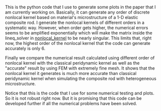 This is the python code that I use to generate some plots in the paper that I am currently working on. Basically, it can generate any order of discrete nonlocal kernel based on material's microstructure of a 1-D elastic composite rod. I generate the nonlocal kernels of different orders in a systematic way. However, when order gets higher, the numerical errors seems to be amplified exponentially which will make the matrix inside the lineq_solver in [nonlocal_kernel](nonlocal_kernel.ipynb) to be nearly singular.  This limits that, right now, the highest order of the nonlocal kernel that the code can generate accurately is only 6.

Finally we compare the numerical result calculated using different order of nonlocal kernel with the classical peridynamic kernel as well as the "accurate" result by using FEM with extremely fine mesh. It shows that the nonlocal kernel it generates is much more accurate than classical peridynamic kernel when simulating the composite rod with heterogeneous microstructure.

Notice that this is the code that I use for some numerical testing and plots. So it is not robust right now. But it is promising that this code can be developed further if all the numerical problems have been solved. 
